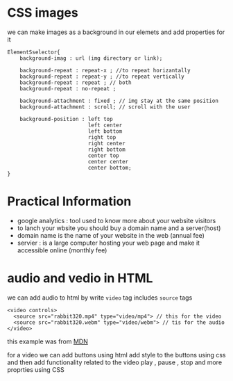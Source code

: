 # CSS images 

we can make images as a background in our elemets and add properties for it 

```
ElementSselector{
    background-imag : url (img directory or link);

    background-repeat : repeat-x ; //to repeat horizantally
    background-repeat : repeat-y ; //to repeat vertically
    background-repeat : repeat ; // both 
    background-repeat : no-repeat ; 

    background-attachment : fixed ; // img stay at the same position
    background-attachment : scroll; // scroll with the user

    background-position : left top
                          left center
                          left bottom
                          right top
                          right center
                          right bottom
                          center top
                          center center
                          center bottom;
}
```


# Practical Information

- google analytics : tool used to know more about your website visitors
- to lanch your wbsite you should buy a domain name and a server(host)
- domain name is the name of your website in the web (annual fee)
- servier : is a large computer hosting your web page and make it accessible online (monthly fee)

# audio and vedio in HTML 

we can add audio to html by write `video` tag includes `source` tags 

```
<video controls>
  <source src="rabbit320.mp4" type="video/mp4"> // this for the video
  <source src="rabbit320.webm" type="video/webm"> // tis for the audio 
</video>
```

this example was from [MDN](https://developer.mozilla.org/en-US/docs/Learn/JavaScript/Client-side_web_APIs/Video_and_audio_APIs#html5_video_and_audio)

for a video we can add buttons using html add style to the buttons using css and then add functionality related to the video play , pause , stop and more proprties using CSS 